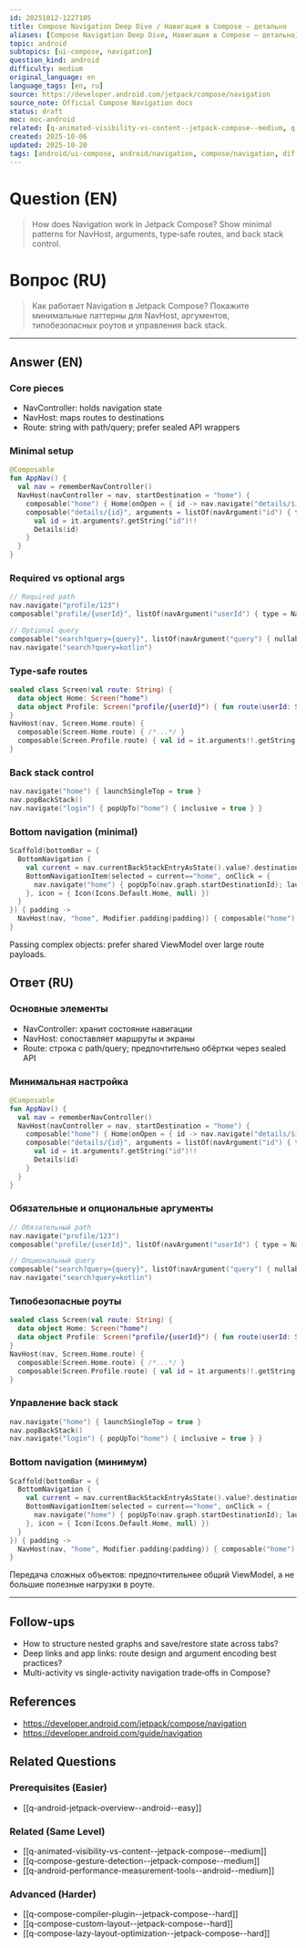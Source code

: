 ```yaml
---
id: 20251012-1227105
title: Compose Navigation Deep Dive / Навигация в Compose — детально
aliases: [Compose Navigation Deep Dive, Навигация в Compose — детально]
topic: android
subtopics: [ui-compose, navigation]
question_kind: android
difficulty: medium
original_language: en
language_tags: [en, ru]
source: https://developer.android.com/jetpack/compose/navigation
source_note: Official Compose Navigation docs
status: draft
moc: moc-android
related: [q-animated-visibility-vs-content--jetpack-compose--medium, q-compose-gesture-detection--jetpack-compose--medium, q-compose-compiler-plugin--jetpack-compose--hard]
created: 2025-10-06
updated: 2025-10-20
tags: [android/ui-compose, android/navigation, compose/navigation, difficulty/medium]
---
```

# Question (EN)
> How does Navigation work in Jetpack Compose? Show minimal patterns for NavHost, arguments, type‑safe routes, and back stack control.

# Вопрос (RU)
> Как работает Navigation в Jetpack Compose? Покажите минимальные паттерны для NavHost, аргументов, типобезопасных роутов и управления back stack.

---

## Answer (EN)

### Core pieces
- NavController: holds navigation state
- NavHost: maps routes to destinations
- Route: string with path/query; prefer sealed API wrappers

### Minimal setup
```kotlin
@Composable
fun AppNav() {
  val nav = rememberNavController()
  NavHost(navController = nav, startDestination = "home") {
    composable("home") { Home(onOpen = { id -> nav.navigate("details/$id") }) }
    composable("details/{id}", arguments = listOf(navArgument("id") { type = NavType.StringType })) {
      val id = it.arguments?.getString("id")!!
      Details(id)
    }
  }
}
```

### Required vs optional args
```kotlin
// Required path
nav.navigate("profile/123")
composable("profile/{userId}", listOf(navArgument("userId") { type = NavType.StringType })) { /*...*/ }

// Optional query
composable("search?query={query}", listOf(navArgument("query") { nullable = true })) { /*...*/ }
nav.navigate("search?query=kotlin")
```

### Type‑safe routes
```kotlin
sealed class Screen(val route: String) {
  data object Home: Screen("home")
  data object Profile: Screen("profile/{userId}") { fun route(userId: String) = "profile/$userId" }
}
NavHost(nav, Screen.Home.route) {
  composable(Screen.Home.route) { /*...*/ }
  composable(Screen.Profile.route) { val id = it.arguments!!.getString("userId")!! /*...*/ }
}
```

### Back stack control
```kotlin
nav.navigate("home") { launchSingleTop = true }
nav.popBackStack()
nav.navigate("login") { popUpTo("home") { inclusive = true } }
```

### Bottom navigation (minimal)
```kotlin
Scaffold(bottomBar = {
  BottomNavigation {
    val current = nav.currentBackStackEntryAsState().value?.destination?.route
    BottomNavigationItem(selected = current=="home", onClick = {
      nav.navigate("home") { popUpTo(nav.graph.startDestinationId); launchSingleTop = true }
    }, icon = { Icon(Icons.Default.Home, null) })
  }
}) { padding ->
  NavHost(nav, "home", Modifier.padding(padding)) { composable("home") { Home() } }
}
```

Passing complex objects: prefer shared ViewModel over large route payloads.

## Ответ (RU)

### Основные элементы
- NavController: хранит состояние навигации
- NavHost: сопоставляет маршруты и экраны
- Route: строка с path/query; предпочтительно обёртки через sealed API

### Минимальная настройка
```kotlin
@Composable
fun AppNav() {
  val nav = rememberNavController()
  NavHost(navController = nav, startDestination = "home") {
    composable("home") { Home(onOpen = { id -> nav.navigate("details/$id") }) }
    composable("details/{id}", arguments = listOf(navArgument("id") { type = NavType.StringType })) {
      val id = it.arguments?.getString("id")!!
      Details(id)
    }
  }
}
```

### Обязательные и опциональные аргументы
```kotlin
// Обязательный path
nav.navigate("profile/123")
composable("profile/{userId}", listOf(navArgument("userId") { type = NavType.StringType })) { /*...*/ }

// Опциональный query
composable("search?query={query}", listOf(navArgument("query") { nullable = true })) { /*...*/ }
nav.navigate("search?query=kotlin")
```

### Типобезопасные роуты
```kotlin
sealed class Screen(val route: String) {
  data object Home: Screen("home")
  data object Profile: Screen("profile/{userId}") { fun route(userId: String) = "profile/$userId" }
}
NavHost(nav, Screen.Home.route) {
  composable(Screen.Home.route) { /*...*/ }
  composable(Screen.Profile.route) { val id = it.arguments!!.getString("userId")!! /*...*/ }
}
```

### Управление back stack
```kotlin
nav.navigate("home") { launchSingleTop = true }
nav.popBackStack()
nav.navigate("login") { popUpTo("home") { inclusive = true } }
```

### Bottom navigation (минимум)
```kotlin
Scaffold(bottomBar = {
  BottomNavigation {
    val current = nav.currentBackStackEntryAsState().value?.destination?.route
    BottomNavigationItem(selected = current=="home", onClick = {
      nav.navigate("home") { popUpTo(nav.graph.startDestinationId); launchSingleTop = true }
    }, icon = { Icon(Icons.Default.Home, null) })
  }
}) { padding ->
  NavHost(nav, "home", Modifier.padding(padding)) { composable("home") { Home() } }
}
```

Передача сложных объектов: предпочтительнее общий ViewModel, а не большие полезные нагрузки в роуте.

---

## Follow-ups
- How to structure nested graphs and save/restore state across tabs?
- Deep links and app links: route design and argument encoding best practices?
- Multi-activity vs single-activity navigation trade‑offs in Compose?

## References
- https://developer.android.com/jetpack/compose/navigation
- https://developer.android.com/guide/navigation

## Related Questions

### Prerequisites (Easier)
- [[q-android-jetpack-overview--android--easy]]

### Related (Same Level)
- [[q-animated-visibility-vs-content--jetpack-compose--medium]]
- [[q-compose-gesture-detection--jetpack-compose--medium]]
- [[q-android-performance-measurement-tools--android--medium]]

### Advanced (Harder)
- [[q-compose-compiler-plugin--jetpack-compose--hard]]
- [[q-compose-custom-layout--jetpack-compose--hard]]
- [[q-compose-lazy-layout-optimization--jetpack-compose--hard]]
